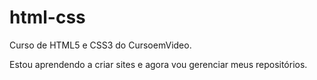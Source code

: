 # html-css
Curso de HTML5 e CSS3 do CursoemVideo.

Estou aprendendo a criar sites e agora vou gerenciar meus repositórios.
